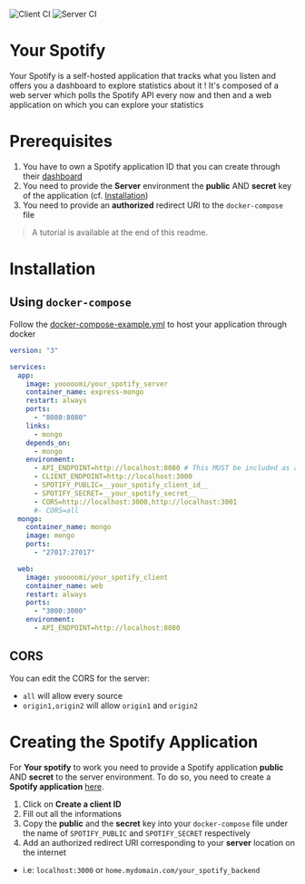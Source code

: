 ![Client CI](https://github.com/Yooooomi/your_spotify/workflows/Client%20CI/badge.svg)
![Server CI](https://github.com/Yooooomi/your_spotify/workflows/Server%20CI/badge.svg)

# Your Spotify

Your Spotify is a self-hosted application that tracks what you listen and offers you a dashboard to explore statistics about it !
It's composed of a web server which polls the Spotify API every now and then and a web application on which you can explore your statistics

# Prerequisites

1) You have to own a Spotify application ID that you can create through their [dashboard](https://developer.spotify.com/dashboard/applications)
2) You need to provide the __Server__ environment the __public__ AND __secret__ key of the application (cf. [Installation](#Installation))
3) You need to provide an __authorized__ redirect URI to the `docker-compose` file

> A tutorial is available at the end of this readme.

# Installation

## Using `docker-compose`

Follow the [docker-compose-example.yml](https://github.com/Yooooomi/your_spotify/blob/master/docker-compose-example.yml) to host your application through docker

```yml
version: "3"

services:
  app:
    image: yooooomi/your_spotify_server
    container_name: express-mongo
    restart: always
    ports:
      - "8080:8080"
    links:
      - mongo
    depends_on:
      - mongo
    environment:
      - API_ENDPOINT=http://localhost:8080 # This MUST be included as a valid URL in the spotify dashboard
      - CLIENT_ENDPOINT=http://localhost:3000
      - SPOTIFY_PUBLIC=__your_spotify_client_id__
      - SPOTIFY_SECRET=__your_spotify_secret__
      - CORS=http://localhost:3000,http://localhost:3001
      #- CORS=all
  mongo:
    container_name: mongo
    image: mongo
    ports:
      - "27017:27017"

  web:
    image: yooooomi/your_spotify_client
    container_name: web
    restart: always
    ports:
      - "3000:3000"
    environment:
      - API_ENDPOINT=http://localhost:8080
```

## CORS

You can edit the CORS for the server:

- `all` will allow every source
- `origin1,origin2` will allow `origin1` and `origin2`

# Creating the Spotify Application

For __Your spotify__ to work you need to provide a Spotify application __public__ AND __secret__ to the server environment.
To do so, you need to create a __Spotify application__ [here](https://developer.spotify.com/dashboard/applications).

1) Click on __Create a client ID__
2) Fill out all the informations
3) Copy the __public__ and the __secret__ key into your `docker-compose` file under the name of `SPOTIFY_PUBLIC` and `SPOTIFY_SECRET`
respectively
4) Add an authorized redirect URI corresponding to your __server__ location on the internet
  - i.e: `localhost:3000` or `home.mydomain.com/your_spotify_backend`
